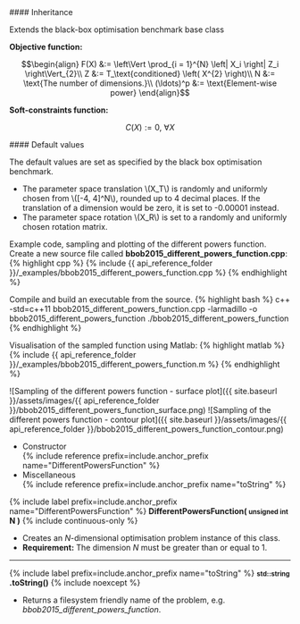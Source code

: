 <div class="custom-callout custom-callout-info">
#### Inheritance

Extends the black-box optimisation benchmark base class
</div>

**Objective function:**

$$\begin{align}
F(X) &:= \left\Vert \prod_{i = 1}^{N} \left| X_i \right| Z_i \right\Vert_{2}\\
Z &:= T_\text{conditioned} \left( X^{2} \right)\\
N &:= \text{The number of dimensions.}\\
(\ldots)^p &:= \text{Element-wise power}
\end{align}$$

**Soft-constraints function:**

$$C(X) := 0, \ \forall X$$

<div class="custom-callout custom-callout-info">
#### Default values

The default values are set as specified by the black box optimisation benchmark.

- The parameter space translation \\(X_T\\) is randomly and uniformly chosen from \\([-4, 4]^N\\), rounded up to 4 decimal places. If the translation of a dimension would be zero, it is set to -0.00001 instead.
- The parameter space rotation \\(X_R\\) is set to a randomly and uniformly chosen rotation matrix.
</div>

Example code, sampling and plotting of the different powers function.
Create a new source file called **bbob2015_different_powers_function.cpp**:
{% highlight cpp %}
{% include {{ api_reference_folder }}/_examples/bbob2015_different_powers_function.cpp %}
{% endhighlight %}

Compile and build an executable from the source.
{% highlight bash %}
c++ -std=c++11 bbob2015_different_powers_function.cpp -larmadillo -o bbob2015_different_powers_function
./bbob2015_different_powers_function
{% endhighlight %}

Visualisation of the sampled function using Matlab:
{% highlight matlab %}
{% include {{ api_reference_folder }}/_examples/bbob2015_different_powers_function.m %}
{% endhighlight %}

![Sampling of the different powers function - surface plot]({{ site.baseurl }}/assets/images/{{ api_reference_folder }}/bbob2015_different_powers_function_surface.png)
![Sampling of the different powers function - contour plot]({{ site.baseurl }}/assets/images/{{ api_reference_folder }}/bbob2015_different_powers_function_contour.png)

- Constructor<br>
  {% include reference prefix=include.anchor_prefix name="DifferentPowersFunction" %}
- Miscellaneous<br>
  {% include reference prefix=include.anchor_prefix name="toString" %}

{% include label prefix=include.anchor_prefix name="DifferentPowersFunction" %}
**DifferentPowersFunction( <small>unsigned int</small> N )** {% include continuous-only %}

- Creates an *N*-dimensional optimisation problem instance of this class.
- **Requirement:** The dimension *N* must be greater than or equal to 1.

---
{% include label prefix=include.anchor_prefix name="toString" %}
**<small>std::string</small> .toString()** {% include noexcept %}

- Returns a filesystem friendly name of the problem, e.g. *bbob2015_different_powers_function*.
